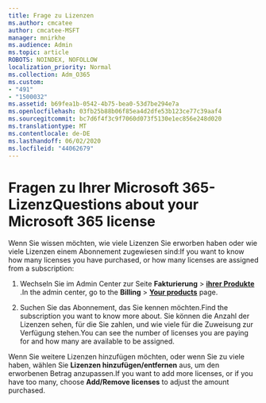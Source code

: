 ```yaml
---
title: Frage zu Lizenzen
ms.author: cmcatee
author: cmcatee-MSFT
manager: mnirkhe
ms.audience: Admin
ms.topic: article
ROBOTS: NOINDEX, NOFOLLOW
localization_priority: Normal
ms.collection: Adm_O365
ms.custom:
- "491"
- "1500032"
ms.assetid: b69fea1b-0542-4b75-bea0-53d7be294e7a
ms.openlocfilehash: 03fb25b88b06f85ea4d2dfe53b123ce77c39aaf4
ms.sourcegitcommit: bc7d6f4f3c9f7060d073f5130e1ec856e248d020
ms.translationtype: MT
ms.contentlocale: de-DE
ms.lasthandoff: 06/02/2020
ms.locfileid: "44062679"
---
```

# <a name="questions-about-your-microsoft-365-license"></a><span data-ttu-id="fc46c-102">Fragen zu Ihrer Microsoft 365-Lizenz</span><span class="sxs-lookup"><span data-stu-id="fc46c-102">Questions about your Microsoft 365 license</span></span>

<span data-ttu-id="fc46c-103">Wenn Sie wissen möchten, wie viele Lizenzen Sie erworben haben oder wie viele Lizenzen einem Abonnement zugewiesen sind:</span><span class="sxs-lookup"><span data-stu-id="fc46c-103">If you want to know how many licenses you have purchased, or how many licenses are assigned from a subscription:</span></span>
  
1. <span data-ttu-id="fc46c-104">Wechseln Sie im Admin Center zur Seite **Fakturierung** \> **[ihrer Produkte](https://go.microsoft.com/fwlink/p/?linkid=842054)** .</span><span class="sxs-lookup"><span data-stu-id="fc46c-104">In the admin center, go to the **Billing** \> **[Your products](https://go.microsoft.com/fwlink/p/?linkid=842054)** page.</span></span>

2. <span data-ttu-id="fc46c-105">Suchen Sie das Abonnement, das Sie kennen möchten.</span><span class="sxs-lookup"><span data-stu-id="fc46c-105">Find the subscription you want to know more about.</span></span> <span data-ttu-id="fc46c-106">Sie können die Anzahl der Lizenzen sehen, für die Sie zahlen, und wie viele für die Zuweisung zur Verfügung stehen.</span><span class="sxs-lookup"><span data-stu-id="fc46c-106">You can see the number of licenses you are paying for and how many are available to be assigned.</span></span>

<span data-ttu-id="fc46c-107">Wenn Sie weitere Lizenzen hinzufügen möchten, oder wenn Sie zu viele haben, wählen Sie **Lizenzen hinzufügen/entfernen** aus, um den erworbenen Betrag anzupassen.</span><span class="sxs-lookup"><span data-stu-id="fc46c-107">If you want to add more licenses, or if you have too many, choose **Add/Remove licenses** to adjust the amount purchased.</span></span>